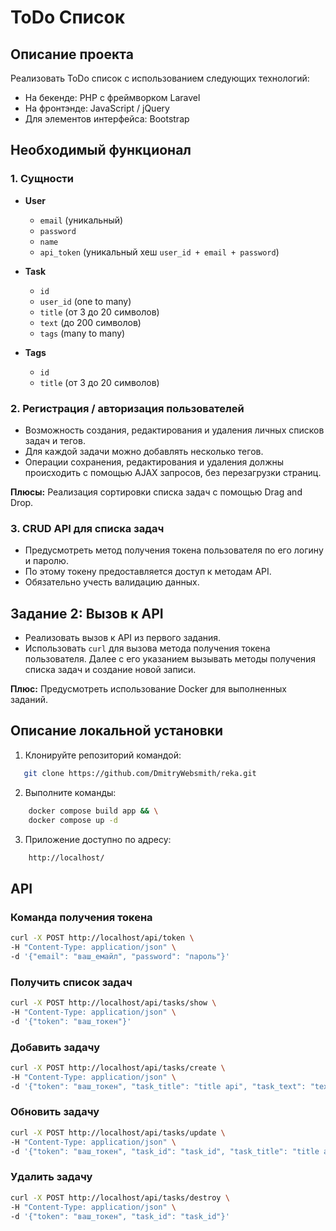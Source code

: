 # ToDo Список

## Описание проекта
Реализовать ToDo список с использованием следующих технологий:
- На бекенде: PHP с фреймворком Laravel
- На фронтэнде: JavaScript / jQuery
- Для элементов интерфейса: Bootstrap

## Необходимый функционал

### 1. Сущности
- **User**
    - `email` (уникальный)
    - `password`
    - `name`
    - `api_token` (уникальный хеш `user_id + email + password`)

- **Task**
    - `id`
    - `user_id` (one to many)
    - `title` (от 3 до 20 символов)
    - `text` (до 200 символов)
    - `tags` (many to many)

- **Tags**
    - `id`
    - `title` (от 3 до 20 символов)

### 2. Регистрация / авторизация пользователей
- Возможность создания, редактирования и удаления личных списков задач и тегов.
- Для каждой задачи можно добавлять несколько тегов.
- Операции сохранения, редактирования и удаления должны происходить с помощью AJAX запросов, без перезагрузки страниц.

**Плюсы:** Реализация сортировки списка задач с помощью Drag and Drop.

### 3. CRUD API для списка задач
- Предусмотреть метод получения токена пользователя по его логину и паролю.
- По этому токену предоставляется доступ к методам API.
- Обязательно учесть валидацию данных.

## Задание 2: Вызов к API
- Реализовать вызов к API из первого задания.
- Использовать `curl` для вызова метода получения токена пользователя. Далее с его указанием вызывать методы получения списка задач и создание новой записи.

**Плюс:** Предусмотреть использование Docker для выполненных заданий.

## Описание локальной установки

1. Клонируйте репозиторий командой:
```bash
   git clone https://github.com/DmitryWebsmith/reka.git
```
2. Выполните команды:
```bash
    docker compose build app && \
    docker compose up -d
```
3. Приложение доступно по адресу:
```bash
    http://localhost/ 
```
## API
### Команда получения токена

```bash
curl -X POST http://localhost/api/token \
-H "Content-Type: application/json" \
-d '{"email": "ваш_емайл", "password": "пароль"}' 
```
### Получить список задач
```bash
curl -X POST http://localhost/api/tasks/show \
-H "Content-Type: application/json" \
-d '{"token": "ваш_токен"}'
```
### Добавить задачу
```bash
curl -X POST http://localhost/api/tasks/create \
-H "Content-Type: application/json" \
-d '{"token": "ваш_токен", "task_title": "title api", "task_text": "text api", "tags": "tags, api"}'
```
### Обновить задачу
```bash
curl -X POST http://localhost/api/tasks/update \
-H "Content-Type: application/json" \
-d '{"token": "ваш_токен", "task_id": "task_id", "task_title": "title api", "task_text": "updated text api", "tags": "tags, api"}'
```

### Удалить задачу
```bash
curl -X POST http://localhost/api/tasks/destroy \
-H "Content-Type: application/json" \
-d '{"token": "ваш_токен", "task_id": "task_id"}'
```

